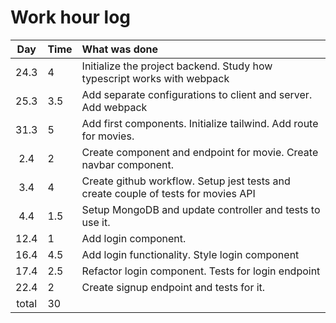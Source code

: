 # Work hour log

| Day | Time | What was done |
|:---:|:-----|:-------------|
|24.3 | 4    | Initialize the project backend. Study how typescript works with webpack
|25.3| 3.5 |  Add separate configurations to client and server. Add webpack
|31.3 | 5 | Add first components. Initialize tailwind. Add route for movies.
|2.4| 2 | Create component and endpoint for movie. Create navbar component.
|3.4|4| Create github workflow. Setup jest tests and create couple of tests for movies API
|4.4|1.5| Setup MongoDB and update controller and tests to use it.
|12.4|1| Add login component.
|16.4|4.5| Add login functionality. Style login component
|17.4|2.5| Refactor login component. Tests for login endpoint
|22.4|2|Create signup endpoint and tests for it.
| total | 30 | |